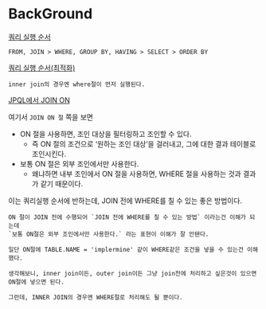 # BackGround

[쿼리 실행 순서](https://zu-techlog.tistory.com/29)

```text
FROM, JOIN > WHERE, GROUP BY, HAVING > SELECT > ORDER BY
```

[쿼리 실행 순서(최적화)](https://stackoverflow.com/questions/10133356/where-clause-before-inner-join)

```text
inner join의 경우엔 where절이 먼저 실행된다.
```


[JPQL에서 JOIN ON](https://taegyunwoo.github.io/jpa/JPA_ObjectQuery_JPQL_Join#15)

여기서 `JOIN ON 절` 쪽을 보면

* ON 절을 사용하면, 조인 대상을 필터링하고 조인할 수 있다.
    * 즉 ON 절의 조건으로 ‘원하는 조인 대상’을 걸러내고, 그에 대한 결과 테이블로 조인시킨다.
* 보통 ON 절은 외부 조인에서만 사용한다.
    * 왜냐하면 내부 조인에서 ON 절을 사용하면, WHERE 절을 사용하는 것과 결과가 같기 때문이다.

이는 쿼리실행 순서에 반하는데, JOIN 전에 WHERE를 칠 수 있는 좋은 방법이다.

```text
ON 절이 JOIN 전에 수행되어 `JOIN 전에 WHERE를 칠 수 있는 방법` 이라는건 이해가 되는데
`보통 ON절은 외부 조인에서만 사용한다.` 라는 표현이 이해가 잘 안됀다.

일단 ON절에 TABLE.NAME = 'implermine' 같이 WHERE같은 조건을 넣을 수 있는건 이해했다.

생각해보니, inner join이든, outer join이든 그냥 join전에 처리하고 싶은것이 있으면
ON절에 넣으면 된다.

그런데, INNER JOIN의 경우엔 WHERE절로 처리해도 될 뿐이다.
```
